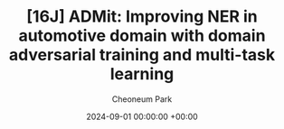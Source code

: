 ---
layout: post
title:  "[16J] ADMit: Improving NER in automotive domain with domain adversarial training and multi-task learning"
date:   2024-09-01 00:00:00 +00:00
categories: journal
author: "Cheoneum Park"
authors: "<strong>Cheoneum Park</strong>, Seohyeong Jeong, Juae Kim"
venue: "Expert Systems with Applications"
paper: https://www.sciencedirect.com/science/article/abs/pii/S0957417423005092
---